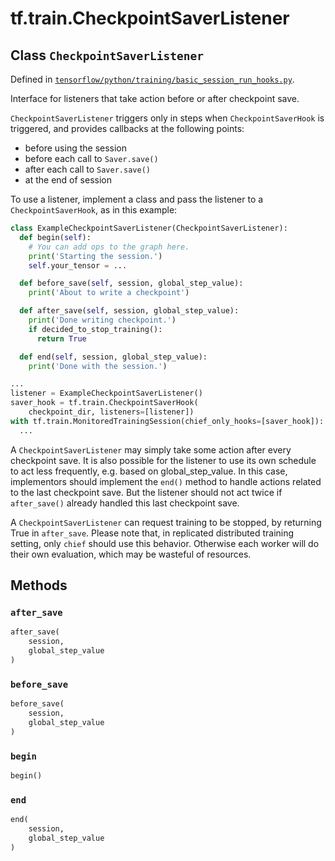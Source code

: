 <div itemscope itemtype="http://developers.google.com/ReferenceObject">
<meta itemprop="name" content="tf.train.CheckpointSaverListener" />
<meta itemprop="path" content="Stable" />
<meta itemprop="property" content="after_save"/>
<meta itemprop="property" content="before_save"/>
<meta itemprop="property" content="begin"/>
<meta itemprop="property" content="end"/>
</div>

# tf.train.CheckpointSaverListener

## Class `CheckpointSaverListener`





Defined in [`tensorflow/python/training/basic_session_run_hooks.py`](/code/stable/tensorflow/python/training/basic_session_run_hooks.py).

Interface for listeners that take action before or after checkpoint save.

`CheckpointSaverListener` triggers only in steps when `CheckpointSaverHook` is
triggered, and provides callbacks at the following points:
 - before using the session
 - before each call to `Saver.save()`
 - after each call to `Saver.save()`
 - at the end of session

To use a listener, implement a class and pass the listener to a
`CheckpointSaverHook`, as in this example:

```python
class ExampleCheckpointSaverListener(CheckpointSaverListener):
  def begin(self):
    # You can add ops to the graph here.
    print('Starting the session.')
    self.your_tensor = ...

  def before_save(self, session, global_step_value):
    print('About to write a checkpoint')

  def after_save(self, session, global_step_value):
    print('Done writing checkpoint.')
    if decided_to_stop_training():
      return True

  def end(self, session, global_step_value):
    print('Done with the session.')

...
listener = ExampleCheckpointSaverListener()
saver_hook = tf.train.CheckpointSaverHook(
    checkpoint_dir, listeners=[listener])
with tf.train.MonitoredTrainingSession(chief_only_hooks=[saver_hook]):
  ...
```

A `CheckpointSaverListener` may simply take some action after every
checkpoint save. It is also possible for the listener to use its own schedule
to act less frequently, e.g. based on global_step_value. In this case,
implementors should implement the `end()` method to handle actions related to
the last checkpoint save. But the listener should not act twice if
`after_save()` already handled this last checkpoint save.

A `CheckpointSaverListener` can request training to be stopped, by returning
True in `after_save`. Please note that, in replicated distributed training
setting, only `chief` should use this behavior. Otherwise each worker will do
their own evaluation, which may be wasteful of resources.

## Methods

<h3 id="after_save"><code>after_save</code></h3>

``` python
after_save(
    session,
    global_step_value
)
```



<h3 id="before_save"><code>before_save</code></h3>

``` python
before_save(
    session,
    global_step_value
)
```



<h3 id="begin"><code>begin</code></h3>

``` python
begin()
```



<h3 id="end"><code>end</code></h3>

``` python
end(
    session,
    global_step_value
)
```





